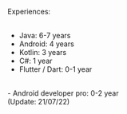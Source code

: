 Experiences:
<br><br/>
- Java: 6-7 years
- Android: 4 years
- Kotlin: 3 years
- C#: 1 year
- Flutter / Dart: 0-1 year
<br/>
- Android developer pro: 0-2 year
<br/>
(Update: 21/07/22)
